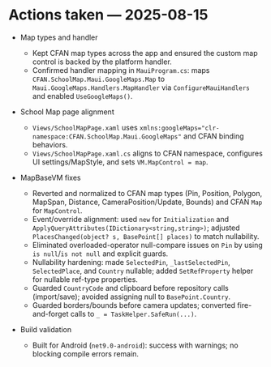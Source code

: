 # Actions taken — 2025-08-15

- Map types and handler
  - Kept CFAN map types across the app and ensured the custom map control is backed by the platform handler.
  - Confirmed handler mapping in `MauiProgram.cs`: maps `CFAN.SchoolMap.Maui.GoogleMaps.Map` to `Maui.GoogleMaps.Handlers.MapHandler` via `ConfigureMauiHandlers` and enabled `UseGoogleMaps()`.

- School Map page alignment
  - `Views/SchoolMapPage.xaml` uses `xmlns:googleMaps="clr-namespace:CFAN.SchoolMap.Maui.GoogleMaps"` and CFAN binding behaviors.
  - `Views/SchoolMapPage.xaml.cs` aligns to CFAN namespace, configures UI settings/MapStyle, and sets `VM.MapControl = map`.

- MapBaseVM fixes
  - Reverted and normalized to CFAN map types (Pin, Position, Polygon, MapSpan, Distance, CameraPosition/Update, Bounds) and CFAN `Map` for `MapControl`.
  - Event/override alignment: used `new` for `Initialization` and `ApplyQueryAttributes(IDictionary<string,string>)`; adjusted `PlacesChanged(object? s, BasePoint[] places)` to match nullability.
  - Eliminated overloaded-operator null-compare issues on `Pin` by using `is null`/`is not null` and explicit guards.
  - Nullability hardening: made `SelectedPin`, `_lastSelectedPin`, `SelectedPlace`, and `Country` nullable; added `SetRefProperty` helper for nullable ref-type properties.
  - Guarded `CountryCode` and clipboard before repository calls (import/save); avoided assigning null to `BasePoint.Country`.
  - Guarded borders/bounds before camera updates; converted fire-and-forget calls to `_ = TaskHelper.SafeRun(...)`.

- Build validation
  - Built for Android (`net9.0-android`): success with warnings; no blocking compile errors remain.

